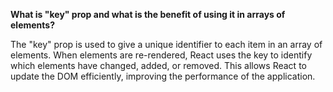 **What is "key" prop and what is the benefit of using it in arrays of elements?**

The "key" prop is used to give a unique identifier to each item in an array of elements. When elements are re-rendered, React uses the key to identify which elements have changed, added, or removed. This allows React to update the DOM efficiently, improving the performance of the application.